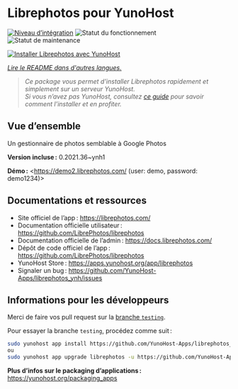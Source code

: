 <!--
Nota bene : ce README est automatiquement généré par <https://github.com/YunoHost/apps/tree/master/tools/readme_generator>
Il NE doit PAS être modifié à la main.
-->

# Librephotos pour YunoHost

[![Niveau d’intégration](https://dash.yunohost.org/integration/librephotos.svg)](https://dash.yunohost.org/appci/app/librephotos) ![Statut du fonctionnement](https://ci-apps.yunohost.org/ci/badges/librephotos.status.svg) ![Statut de maintenance](https://ci-apps.yunohost.org/ci/badges/librephotos.maintain.svg)

[![Installer Librephotos avec YunoHost](https://install-app.yunohost.org/install-with-yunohost.svg)](https://install-app.yunohost.org/?app=librephotos)

*[Lire le README dans d'autres langues.](./ALL_README.md)*

> *Ce package vous permet d’installer Librephotos rapidement et simplement sur un serveur YunoHost.*  
> *Si vous n’avez pas YunoHost, consultez [ce guide](https://yunohost.org/install) pour savoir comment l’installer et en profiter.*

## Vue d’ensemble

Un gestionnaire de photos semblable à Google Photos

**Version incluse :** 0.2021.36~ynh1

**Démo :** <https://demo2.librephotos.com/ (user: demo, password: demo1234)>
## Documentations et ressources

- Site officiel de l’app : <https://librephotos.com/>
- Documentation officielle utilisateur : <https://github.com/LibrePhotos/librephotos>
- Documentation officielle de l’admin : <https://docs.librephotos.com/>
- Dépôt de code officiel de l’app : <https://github.com/LibrePhotos/librephotos>
- YunoHost Store : <https://apps.yunohost.org/app/librephotos>
- Signaler un bug : <https://github.com/YunoHost-Apps/librephotos_ynh/issues>

## Informations pour les développeurs

Merci de faire vos pull request sur la [branche `testing`](https://github.com/YunoHost-Apps/librephotos_ynh/tree/testing).

Pour essayer la branche `testing`, procédez comme suit :

```bash
sudo yunohost app install https://github.com/YunoHost-Apps/librephotos_ynh/tree/testing --debug
ou
sudo yunohost app upgrade librephotos -u https://github.com/YunoHost-Apps/librephotos_ynh/tree/testing --debug
```

**Plus d’infos sur le packaging d’applications :** <https://yunohost.org/packaging_apps>
